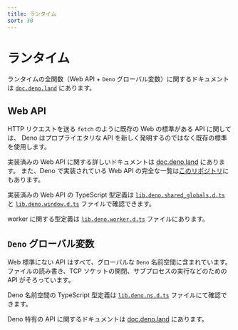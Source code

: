 ```yaml
---
title: ランタイム
sort: 30
---
```

<!-- L1..1
# Runtime
-->

# ランタイム

<!-- L3..5
Documentation for all runtime functions (Web APIs + `Deno` global) can be found
on
[`doc.deno.land`](https://doc.deno.land/https/github.com/denoland/deno/releases/latest/download/lib.deno.d.ts).
-->

ランタイムの全関数（Web API + `Deno` グローバル変数）に関するドキュメントは [`doc.deno.land`](https://doc.deno.land/https/github.com/denoland/deno/releases/latest/download/lib.deno.d.ts) にあります。

<!-- L7..7
## Web APIs
-->

## Web API

<!-- L9..10
For APIs where a web standard already exists, like `fetch` for HTTP requests,
Deno uses these rather than inventing a new proprietary API.
-->

HTTP リクエストを送る `fetch` のように既存の Web の標準がある API に関しては、
Deno はプロプライエタリな API を新しく発明するのではなく既存の標準を使用します。

<!-- L12..16
The detailed documentation for implemented Web APIs can be found on
[doc.deno.land](https://doc.deno.land/https/raw.githubusercontent.com/denoland/deno/master/cli/dts/lib.deno.shared_globals.d.ts).
Additionally, a full list of the Web APIs which Deno implements is also
available
[in the repository](https://github.com/denoland/deno/blob/master/cli/rt/README.md).
-->

実装済みの Web API に関する詳しいドキュメントは [doc.deno.land](https://doc.deno.land/https/raw.githubusercontent.com/denoland/deno/master/cli/dts/lib.deno.shared_globals.d.ts) にあります。
また、Deno で実装されている Web API の完全な一覧は[このリポジトリ](https://github.com/denoland/deno/blob/master/cli/rt/README.md)にもあります。

<!-- L18..22
The TypeScript definitions for the implemented web APIs can be found in the
[`lib.deno.shared_globals.d.ts`](https://github.com/denoland/deno/blob/master/cli/dts/lib.deno.shared_globals.d.ts)
and
[`lib.deno.window.d.ts`](https://github.com/denoland/deno/blob/master/cli/dts/lib.deno.window.d.ts)
files.
-->

実装済みの Web API の TypeScript 型定義は
[`lib.deno.shared_globals.d.ts`](https://github.com/denoland/deno/blob/master/cli/dts/lib.deno.shared_globals.d.ts)
と
[`lib.deno.window.d.ts`](https://github.com/denoland/deno/blob/master/cli/dts/lib.deno.window.d.ts)
ファイルで確認できます。

<!-- L24..26
Definitions that are specific to workers can be found in the
[`lib.deno.worker.d.ts`](https://github.com/denoland/deno/blob/master/cli/dts/lib.deno.worker.d.ts)
file.
-->

worker に関する型定義は
[`lib.deno.worker.d.ts`](https://github.com/denoland/deno/blob/master/cli/dts/lib.deno.worker.d.ts)
ファイルにあります。

<!-- L28..28
## `Deno` global
-->

## `Deno` グローバル変数

<!-- L30..32
All APIs that are not web standard are contained in the global `Deno` namespace.
It has the APIs for reading from files, opening TCP sockets, and executing
subprocesses, etc.
-->

Web 標準にない API はすべて、グローバルな `Deno` 名前空間に含まれています。
ファイルの読み書き、TCP ソケットの開閉、サブプロセスの実行などのための API がそろっています。

<!-- L34..36
The TypeScript definitions for the Deno namespaces can be found in the
[`lib.deno.ns.d.ts`](https://github.com/denoland/deno/blob/master/cli/dts/lib.deno.ns.d.ts)
file.
-->

Deno 名前空間の TypeScript 型定義は
[`lib.deno.ns.d.ts`](https://github.com/denoland/deno/blob/master/cli/dts/lib.deno.ns.d.ts)
ファイルにて確認できます。

<!-- L38..39
The documentation for all of the Deno specific APIs can be found on
[doc.deno.land](https://doc.deno.land/https/raw.githubusercontent.com/denoland/deno/master/cli/dts/lib.deno.ns.d.ts).
-->

Deno 特有の API に関するドキュメントは
[doc.deno.land](https://doc.deno.land/https/raw.githubusercontent.com/denoland/deno/master/cli/dts/lib.deno.ns.d.ts)
にあります。
